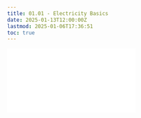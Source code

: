 ```yaml
---
title: 01.01 - Electricity Basics
date: 2025-01-13T12:00:00Z
lastmod: 2025-01-06T17:36:51
toc: true
---
```


![Link to included file content](../../../../electronics/electricity-basics.md)
